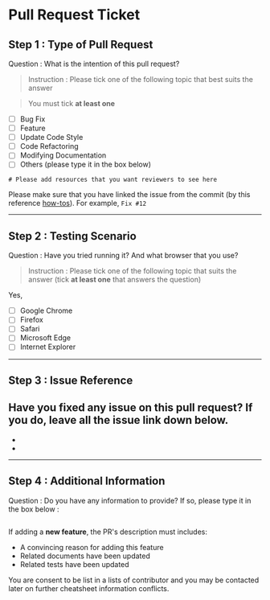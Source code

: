 # Pull Request Ticket

## Step 1 : Type of Pull Request
Question : What is the intention of this pull request?
> Instruction : Please tick one of the following topic that best suits the answer 

> You must tick **at least one**

- [ ] Bug Fix
- [ ] Feature
- [ ] Update Code Style
- [ ] Code Refactoring
- [ ] Modifying Documentation
- [ ] Others (please type it in the box below)
```
# Please add resources that you want reviewers to see here

```

Please make sure that you have linked the issue from the commit (by this reference [how-tos]()). For example, `Fix #12`

---

## Step 2 : Testing Scenario
Question : Have you tried running it? And what browser that you use?
> Instruction : Please tick one of the following topic that suits the answer (tick **at least one** that answers the question)

Yes,
- [ ] Google Chrome
- [ ] Firefox
- [ ] Safari
- [ ] Microsoft Edge
- [ ] Internet Explorer

---

## Step 3 : Issue Reference
Have you fixed any issue on this pull request? If you do, leave all the issue link down below.
- 
- 
- 

---

## Step 4 : Additional Information
Question : Do you have any information to provide? If so, please type it in the box below :

```

```

If adding a **new feature**, the PR's description must includes:

- A convincing reason for adding this feature
- Related documents have been updated
- Related tests have been updated

You are consent to be list in a lists of contributor and you may be contacted later on further cheatsheet information conflicts. 